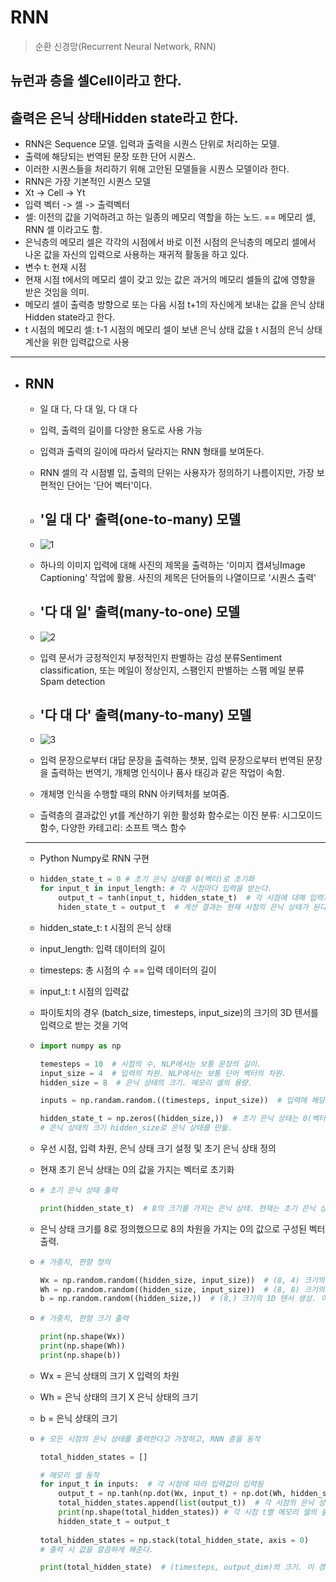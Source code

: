 # RNN

> 순환 신경망(Recurrent Neural Network, RNN)

## 뉴런과 층을 셀Cell이라고 한다.

## 출력은 은닉 상태Hidden state라고 한다.

- RNN은 Sequence 모델. 입력과 출력을 시퀀스 단위로 처리하는 모델.
- 출력에 해당되는 번역된 문장 또한 단어 시퀀스.
- 이러한 시퀀스들을 처리하기 위해 고안된 모델들을 시퀀스 모델이라 한다. 
- RNN은 가장 기본적인 시퀀스 모델
- Xt -> Cell -> Yt 
- 입력 벡터 -> 셀 -> 출력벡터
- 셀: 이전의 값을 기억하려고 하는 일종의 메모리 역할을 하는 노드. == 메모리 셀, RNN 셀 이라고도 함.
- 은닉층의 메모리 셀은 각각의 시점에서 바로 이전 시점의 은닉층의 메모리 셀에서 나온 값을 자신의 입력으로 사용하는 재귀적 활동을 하고 있다.
- 변수 t: 현재 시점
- 현재 시점 t에서의 메모리 셀이 갖고 있는 값은 과거의 메모리 셀들의 값에 영향을 받은 것임을 의미.
- 메모리 셀이 출력층 방향으로 또는 다음 시점 t+1의 자신에게 보내는 값을 은닉 상태Hidden state라고 한다.
- t 시점의 메모리 셀: t-1 시점의 메모리 셀이 보낸 은닉 상태 값을 t 시점의 은닉 상태 계산을 위한 입력값으로 사용

---

- ## RNN

  - 일 대 다, 다 대 일, 다 대 다

  - 입력, 출력의 길이를 다양한 용도로 사용 가능

  - 입력과 출력의 길이에 따라서 달라지는 RNN 형태를 보여둔다.

  - RNN 셀의 각 시점별 입, 출력의 단위는 사용자가 정의하기 나름이지만, 가장 보편적인 단어는 '단어 벡터'이다.

  -  ##  '일 대 다' 출력(one-to-many) 모델

  - ![1](https://user-images.githubusercontent.com/57430754/77276435-00d9fb00-6cfe-11ea-92ca-c91a99fefef9.png)

  - 하나의 이미지 입력에 대해 사진의 제목을 출력하는 '이미지 캡셔닝Image Captioning' 작업에 활용. 사진의 제목은 단어들의 나열이므로 '시퀀스 출력'

  - ## '다 대 일' 출력(many-to-one) 모델

  - ![2](https://user-images.githubusercontent.com/57430754/77276438-01729180-6cfe-11ea-8e82-784963c2e02f.png)

  - 입력 문서가 긍정적인지 부정적인지 판별하는 감성 분류Sentiment classification, 또는 메일이 정상인지, 스팸인지 판별하는 스팸 메일 분류Spam detection

  - ## '다 대 다' 출력(many-to-many) 모델

  - ![3](https://user-images.githubusercontent.com/57430754/77276440-020b2800-6cfe-11ea-877e-dd8f829fa1f1.png)

  - 입력 문장으로부터 대답 문장을 출력하는 챗봇, 입력 문장으로부터 번역된 문장을 출력하는 번역기, 개체명 인식이나 품사 태깅과 같은 작업이 속함.

  - 개체명 인식을 수행할 때의 RNN 아키텍처를 보여줌.

  - 츨력층의 결과값인 yt를 계산하기 위한 활성화 함수로는 이진 분류: 시그모이드 함수, 다양한 카테고리: 소프트 맥스 함수

  ---

  - Python Numpy로 RNN 구현

  - ```python
    hidden_state_t = 0 # 초기 은닉 상태를 0(벡터)로 초기화
    for input_t in input_length: # 각 시점마다 입력을 받는다.
        output_t = tanh(input_t, hidden_state_t)  # 각 시점에 대해 입력과 은닉 상태를 가지고 연산
        hiden_state_t = output_t  # 계산 결과는 현재 시점의 은닉 상태가 된다.
    ```

  - hidden_state_t: t 시점의 은닉 상태

  - input_length: 입력 데이터의 길이

  - timesteps: 총 시점의 수 == 입력 데이터의 길이

  - input_t: t 시점의 입력값

  - 파이토치의 경우 (batch_size, timesteps, input_size)의 크기의 3D 텐서를 입력으로 받는 것을 기억

  - ```python
    import numpy as np
    
    temesteps = 10  # 시점의 수, NLP에서는 보통 문장의 길이.
    input_size = 4  # 입력의 차원. NLP에서는 보통 단어 벡터의 차원.
    hidden_size = 8  # 은닉 상태의 크기. 메모리 셀의 용량.
    
    inputs = np.randam.random.((timesteps, input_size))  # 입력에 해당하는 2D 텐서
    
    hidden_state_t = np.zeros((hidden_size,))  # 초기 은닉 상태는 0(벡터)으로 초기화
    # 은닉 상태의 크기 hidden_size로 은닉 상태를 만듦.
    ```

  - 우선 시점, 입력 차원, 은닉 상태 크기 설정 및 초기 은닉 상태 정의

  - 현재 초기 은닉 상태는 0의 값을 가지는 벡터로 초기화

  - ```python
    # 초기 은닉 상태 출력
    
    print(hidden_state_t)  # 8의 크기를 가지는 은닉 상태. 현재는 초기 은닉 상태로 모든 차원이 0의 값을 가짐.
    ```

  - 은닉 상태 크기를 8로 정의했으므로 8의 차원을 가지는 0의 값으로 구성된 벡터 출력.

  - ```python
    # 가중치, 편향 정의
    
    Wx = np.random.random((hidden_size, input_size))  # (8, 4) 크기의 2D 텐서 생성. 입력에 대한 가중치.
    Wh = np.random.random((hidden_size, input_size))  # (8, 8) 크기의 2D 텐서 생성. 입력에 대한 가중치.
    b = np.random.random((hidden_size,))  # (8,) 크기의 1D 텐서 생성. 이 값은 편향(bias).
    ```

  - ```python
    # 가중치, 편향 크기 출력
    
    print(np.shape(Wx))
    print(np.shape(Wh))
    print(np.shape(b))
    ```

  - Wx = 은닉 상태의 크기 X 입력의 차원

  - Wh = 은닉 상태의 크기 X 은닉 상태의 크기

  - b = 은닉 상태의 크기

  - ```python
    # 모든 시점의 은닉 상태를 출력한다고 가정하고, RNN 층을 동작
    
    total_hidden_states = []
    
    # 메모리 셀 동작
    for input_t in inputs:  # 각 시점에 따라 입력값이 입력됨
        output_t = np.tanh(np.dot(Wx, input_t) + np.dot(Wh, hidden_state_t) + b)  # Wx * Xt * Wh * Ht-1 + b(bias)
        total_hidden_states.append(list(output_t))  # 각 시점의 은닉 상태의 값을 계속 축적
        print(np.shape(total_hidden_states)) # 각 시점 t별 메모리 셀의 출력의 크기는 (timestep, output_dim)
        hidden_state_t = output_t
        
    total_hidden_states = np.stack(total_hidden_state, axis = 0)
    # 출력 시 값을 깔끔하게 해준다.
    
    print(total_hidden_state)  # (timesteps, output_dim)의 크기. 이 경우 (10, 8)의 크기를 가지는 메모리 셀의 2D 텐서를 출력.
    ```

    









